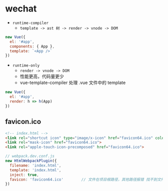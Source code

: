 # wechat

* `runtime-compiler`
    * `template -> ast 树 -> render -> vnode -> DOM`
```js
new Vue({
  el: '#app',
  components: { App },
  template: `<App />`
})
```
* `runtime-only`
    * `render -> vnode -> DOM`
    * 性能更高，代码量更少
    * vue-template-compiler 处理 .vue 文件中的 template
```js
new Vue({
  el: '#app',
  render: h => h(App)
})
```

## favicon.ico
```html
<!-- index.html -->
<link rel="shortcut icon" type="image/x-icon" href="favicon64.ico" color="#FFF">
<link rel="mask-icon" href="favicon64.ico">
<link rel="apple-touch-icon-precomposed" href="favicon64.ico">
```
```js
// webpack.dev.conf.js
new HtmlWebpackPlugin({
  filename: 'index.html',
  template: 'index.html',
  inject: true,
  favicon: 'favicon64.ico'        // 文件在项目根路径，其他路径报错 找不到文件
})
```

